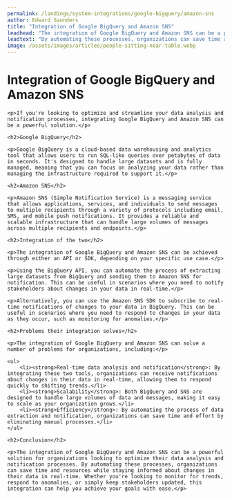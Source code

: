 ```yaml
---
permalink: /landings/system-integrations/google-bigquery/amazon-sns
author: Edward Saunders
title: "Integration of Google BigQuery and Amazon SNS"
leadhead: "The integration of Google BigQuery and Amazon SNS can be a powerful solution for organizations looking to optimize their data analysis and notification processes"
leadtext: "By automating these processes, organizations can save time and resources while staying informed about changes in their data in real-time. Whether you're looking to monitor for trends, respond to anomalies, or simply keep stakeholders updated, this integration can help you achieve your goals with ease."
image: /assets/images/articles/people-sitting-near-table.webp
---
```

<div class="arttext">
	<h1>Integration of Google BigQuery and Amazon SNS</h1>
	
	<p>If you're looking to optimize and streamline your data analysis and notification processes, integrating Google BigQuery and Amazon SNS can be a powerful solution.</p>
	
	<h2>Google BigQuery</h2>
	
	<p>Google BigQuery is a cloud-based data warehousing and analytics tool that allows users to run SQL-like queries over petabytes of data in seconds. It's designed to handle large datasets and is fully managed, meaning that you can focus on analyzing your data rather than managing the infrastructure required to support it.</p>
	
	<h2>Amazon SNS</h2>
	
	<p>Amazon SNS (Simple Notification Service) is a messaging service that allows applications, services, and individuals to send messages to multiple recipients through a variety of protocols including email, SMS, and mobile push notifications. It provides a reliable and scalable infrastructure that can handle large volumes of messages across multiple recipients and endpoints.</p>
	
	<h2>Integration of the two</h2>
	
	<p>The integration of Google BigQuery and Amazon SNS can be achieved through either an API or SDK, depending on your specific use case.</p>
	
	<p>Using the BigQuery API, you can automate the process of extracting large datasets from BigQuery and sending them to Amazon SNS for notification. This can be useful in scenarios where you need to notify stakeholders about changes in your data in real-time.</p>
	
	<p>Alternatively, you can use the Amazon SNS SDK to subscribe to real-time notifications of changes to your data in BigQuery. This can be useful in scenarios where you need to respond to changes in your data as they occur, such as monitoring for anomalies.</p>
	
	<h2>Problems their integration solves</h2>
	
	<p>The integration of Google BigQuery and Amazon SNS can solve a number of problems for organizations, including:</p>
	
	<ul>
		<li><strong>Real-time data analysis and notification</strong>: By integrating these two tools, organizations can receive notifications about changes in their data in real-time, allowing them to respond quickly to shifting trends.</li>
		<li><strong>Scalability</strong>: Both BigQuery and SNS are designed to handle large volumes of data and messages, making it easy to scale as your organization grows.</li>
		<li><strong>Efficiency</strong>: By automating the process of data extraction and notification, organizations can save time and effort by eliminating manual processes.</li>
	</ul>
	
	<h2>Conclusion</h2>
	
	<p>The integration of Google BigQuery and Amazon SNS can be a powerful solution for organizations looking to optimize their data analysis and notification processes. By automating these processes, organizations can save time and resources while staying informed about changes in their data in real-time. Whether you're looking to monitor for trends, respond to anomalies, or simply keep stakeholders updated, this integration can help you achieve your goals with ease.</p>

</div>